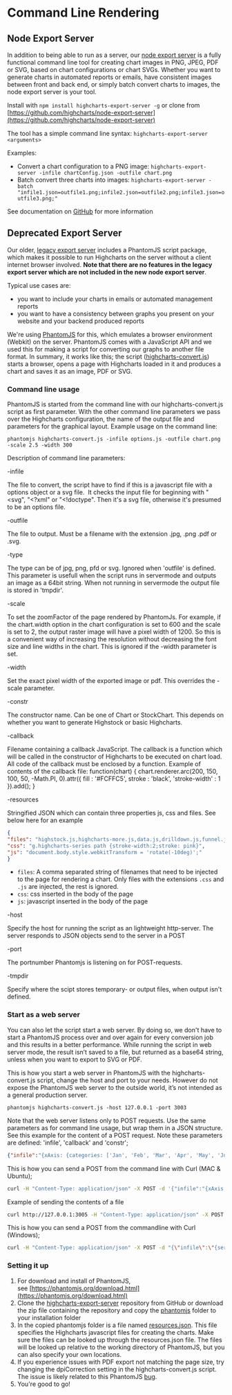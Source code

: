 Command Line Rendering
======================

Node Export Server
------------------

In addition to being able to run as a server, our [node export server](https://www.highcharts.com/docs/export-module/258) is a fully functional command line tool for creating chart images in PNG, JPEG, PDF or SVG, based on chart configurations or chart SVGs. Whether you want to generate charts in automated reports or emails, have consistent images between front and back end, or simply batch convert charts to images, the node export server is your tool.

Install with `npm install highcharts-export-server -g` or clone from [https://github.com/highcharts/node-export-server](https://github.com/highcharts/node-export-server)

The tool has a simple command line syntax: `highcharts-export-server <arguments>`

Examples:

*   Convert a chart configuration to a PNG image: `highcharts-export-server -infile chartConfig.json -outfile chart.png`
*   Batch convert three charts into images: `highcharts-export-server -batch "infile1.json=outfile1.png;infile2.json=outfile2.png;infile3.json=outfile3.png;"`

See documentation on [GitHub](https://github.com/highcharts/node-export-server/blob/master/README.md) for more information

Deprecated Export Server
------------------------

Our older, [legacy export server](https://highcharts.com/docs/export-module/setting-up-the-server) includes a PhantomJS script package, which makes it possible to run Highcharts on the server without a client internet browser involved. **Note that there are no features in the legacy export server which are not included in the new node export server**.

Typical use cases are:

*   you want to include your charts in emails or automated management reports
*   you want to have a consistency between graphs you present on your website and your backend produced reports

We're using [PhantomJS](https://phantomjs.org) for this, which emulates a browser environment (Webkit) on the server. PhantomJS comes with a JavaScript API and we used this for making a script for converting our graphs to another file format. In summary, it works like this; the script ([highcharts-convert.js](https://github.com/highcharts/highcharts-export-server/tree/master/phantomjs/highcharts-convert.js)) starts a browser, opens a page with Highcharts loaded in it and produces a chart and saves it as an image, PDF or SVG.

### Command line usage

PhantomJS is started from the command line with our highcharts-convert.js script as first parameter. With the other command line parameters we pass over the Highcharts configuration, the name of the output file and parameters for the graphical layout. Example usage on the command line:

    
    phantomjs highcharts-convert.js -infile options.js -outfile chart.png -scale 2.5 -width 300 

Description of command line parameters:

\-infile

The file to convert, the script have to find if this is a javascript file with a options object or a svg file.  It checks the input file for beginning with "<svg", "<?xml" or "<!doctype". Then it's a svg file, otherwise it's presumed to be an options file.

\-outfile

The file to output. Must be a filename with the extension .jpg, .png .pdf or .svg.

\-type

The type can be of jpg, png, pfd or svg. Ignored when 'outfile' is defined. This parameter is usefull when the script runs in servermode and outputs an image as a 64bit string. When not running in servermode the output file is stored in 'tmpdir'.

\-scale

To set the zoomFactor of the page rendered by PhantomJs. For example, if the chart.width option in the chart configuration is set to 600 and the scale is set to 2, the output raster image will have a pixel width of 1200. So this is a convenient way of increasing the resolution without decreasing the font size and line widths in the chart. This is ignored if the -width parameter is set.

\-width

Set the exact pixel width of the exported image or pdf. This overrides the -scale parameter.

\-constr

The constructor name. Can be one of Chart or StockChart. This depends on whether you want to generate Highstock or basic Highcharts.

\-callback

Filename containing a callback JavaScript. The callback is a function which will be called in the constructor of Highcharts to be executed on chart load. All code of the callback must be enclosed by a function. Example of contents of the callback file: function(chart) { chart.renderer.arc(200, 150, 100, 50, -Math.PI, 0).attr({ fill : '#FCFFC5', stroke : 'black', 'stroke-width' : 1 }).add(); }

\-resources

Stringified JSON which can contain three properties js, css and files. See below here for an example

```json
{ 
"files": "highstock.js,highcharts-more.js,data.js,drilldown.js,funnel.js,heatmap.js,treemap.js,highcharts-3d.js,no-data-to-display.js,map.js,solid-gauge.js,broken-axis.js", 
"css": "g.highcharts-series path {stroke-width:2;stroke: pink}", 
"js": "document.body.style.webkitTransform = 'rotate(-10deg)';" 
}
```

*   `files`: A comma separated string of filenames that need to be injected to the page for rendering a chart. Only files with the extensions `.css` and `.js` are injected, the rest is ignored.
*   `css`: css inserted in the body of the page
*   `js`: javascript inserted in the body of the page

\-host

Specify the host for running the script as an lightweight http-server. The server responds to JSON objects send to the server in a POST

\-port

The portnumber Phantomjs is listening on for POST-requests.

\-tmpdir

Specify where the scipt stores temporary- or output files, when output isn't defined.

### Start as a web server

You can also let the script start a web server. By doing so, we don't have to start a PhantomJS process over and over again for every conversion job and this results in a better performance. While running the script in web server mode, the result isn’t saved to a file, but returned as a base64 string, unless when you want to export to SVG or PDF.

This is how you start a web server in PhantomJS with the highcharts-convert.js script, change the host and port to your needs. However do not expose the PhantomJS web server to the outside world, it’s not intended as a general production server.

    
    phantomjs highcharts-convert.js -host 127.0.0.1 -port 3003

Note that the web server listens only to POST requests. Use the same parameters as for command line usage, but wrap them in a JSON structure. See this example for the content of a POST request. Note these parameters are defined: 'infile', 'callback' and 'constr';

```json
{"infile":"{xAxis: {categories: ['Jan', 'Feb', 'Mar', 'Apr', 'May', 'Jun', 'Jul', 'Aug', 'Sep', 'Oct', 'Nov', 'Dec']},series: [{data: [29.9, 71.5, 106.4, 129.2, 144.0, 176.0, 135.6, 148.5, 216.4, 194.1, 95.6, 54.4]}]};","callback":"function(chart) {chart.renderer.arc(200, 150, 100, 50, -Math.PI, 0).attr({fill : '#FCFFC5',stroke : 'black','stroke-width' : 1}).add();}","constr":"Chart"}
```

This is how you can send a POST from the command line with Curl (MAC & Ubuntu);

```sh
curl -H "Content-Type: application/json" -X POST -d '{"infile":"{xAxis: {categories: [\"Jan\", \"Feb\", \"Mar\"]},series: [{data: [29.9, 71.5, 106.4]}]}"}' 127.0.0.1:3005
```

Example of sending the contents of a file

```sh
curl http://127.0.0.1:3005 -H "Content-Type: application/json" -X POST --data-binary "@/Users/yourname/yourfolder/chart-config.json"
```

This is how you can send a POST from the commandline with Curl (Windows);

```sh
curl -H "Content-Type: application/json" -X POST -d "{\"infile\":\"{series:[{data:[29.9,71.5,106.4]}]}\"}" 127.0.0.1:3005
```

### Setting it up

1.  For download and install of PhantomJS, see [https://phantomjs.org/download.html](https://phantomjs.org/download.html)
2.  Clone the [highcharts-export-server](https://github.com/highcharts/highcharts-export-server) repository from GitHub or download the zip file containing the repository and copy the [phantomjs](https://github.com/highcharts/highcharts-export-server/blob/master/phantomjs) folder to your installation folder
3.  In the copied phantomjs folder is a file named [resources.json](https://github.com/highcharts/highcharts-export-server/blob/master/phantomjs/resources.json). This file specifies the Highcharts javascript files for creating the charts. Make sure the files can be looked up through the resources.json file. The files will be looked up relative to the working directory of PhantomJS, but you can also specify your own locations.
4.  If you experience issues with PDF export not matching the page size, try changing the dpiCorrection setting in the highcharts-convert.js script. The issue is likely related to this PhantomJS [bug](https://github.com/ariya/phantomjs/issues/12685).
5.  You're good to go!